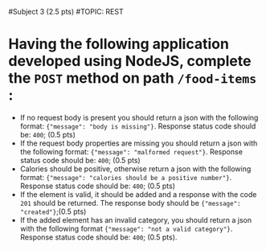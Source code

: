 #Subject 3 (2.5 pts)
#TOPIC: REST

# Having the following application developed using NodeJS, complete the `POST` method on path `/food-items` :

- If no request body is present you should return a json with the following format: `{"message": "body is missing"}`. Response status code should be: `400`; (0.5 pts)
- If the request body properties are missing you should return a json with the following format: `{"message": "malformed request"}`. Response status code should be: `400`; (0.5 pts)
- Calories should be positive, otherwise return a json with the following format: `{"message": "calories should be a positive number"}`. Response status code should be: `400`; (0.5 pts)
- If the element is valid, it should be added and a response with the code `201` should be returned. The response body should be `{"message": "created"}`;(0.5 pts)
- If the added element has an invalid category, you should return a json with the following format `{"message": "not a valid category"}`. Response status code should be: `400`; (0.5 pts).